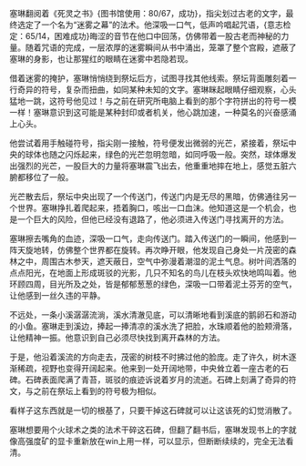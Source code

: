 塞琳翻阅着《死灵之书》{图书馆使用：80/67，成功}，指尖划过古老的文字，最终选定了一个名为“迷雾之幕”的法术。他深吸一口气，低声吟唱起咒语，{意志检定：65/14，困难成功}晦涩的音节在他口中回荡，仿佛带着一股古老而神秘的力量。随着咒语的完成，一层浓厚的迷雾瞬间从书中涌出，笼罩了整个宫殿，遮蔽了塞琳的身影，也让那猩红的眼睛在迷雾中若隐若现。

借着迷雾的掩护，塞琳悄悄绕到祭坛后方，试图寻找其他线索。祭坛背面雕刻着一行奇异的符号，复杂而扭曲，如同某种未知的文字。塞琳眯起眼睛仔细观察，心头猛地一跳，这符号他见过！与之前在研究所电脑上看到的那个字符拼出的符号一模一样！塞琳意识到这可能是某种封印或者机关，他心跳加速，一种莫名的兴奋感涌上心头。

他尝试着用手触碰符号，指尖刚一接触，符号便发出微弱的光芒，紧接着，祭坛中央的球体也随之闪烁起来，绿色的光芒忽明忽暗，如同呼吸一般。突然，球体爆发出强烈的光芒，一股巨大的力量将塞琳震飞出去，他重重地摔在地上，感觉五脏六腑都移位了一般。

光芒散去后，祭坛中央出现了一个传送门，传送门内是无尽的黑暗，仿佛通往另一个世界。塞琳挣扎着爬起来，捂着胸口，咳出一口血沫。他知道这是一个机会，也是一个巨大的风险，但他已经没有退路了，他必须进入传送门寻找离开的方法。

塞琳擦去嘴角的血迹，深吸一口气，走向传送门。踏入传送门的一瞬间，他感到一阵天旋地转，仿佛整个世界都在旋转。再次睁开眼，他发现自己身处一片茂密的森林之中，周围古木参天，遮天蔽日，空气中弥漫着潮湿的泥土气息。树叶间洒落的点点阳光，在地面上形成斑驳的光影，几只不知名的鸟儿在枝头欢快地鸣叫着。他环顾四周，目光所及之处，皆是郁郁葱葱的绿色，深吸一口带着泥土芬芳的空气，让他感到一丝久违的平静。

不远处，一条小溪潺潺流淌，溪水清澈见底，可以清晰地看到溪底的鹅卵石和游动的小鱼。塞琳走到溪边，捧起一捧清凉的溪水洗了把脸，水珠顺着他的脸颊滑落，让他精神一振。他意识到自己必须尽快找到离开森林的方法。

于是，他沿着溪流的方向走去，茂密的树枝不时拂过他的脸庞。走了许久，树木逐渐稀疏，视野也变得开阔起来。他来到一处开阔地带，中央耸立着一座古老的石碑。石碑表面爬满了青苔，斑驳的痕迹诉说着岁月的流逝。石碑上刻满了奇异的符文，与之前在祭坛上看到的符号极为相似。

看样子这东西就是一切的根基了，只要干掉这石碑就可以让这该死的幻觉消散了。

塞琳想要用个火球术之类的法术干碎这石碑，但翻了翻书后，塞琳发现书上的字就像高强度矿的显卡重新放在win上用一样，可以显示，但断断续续的，完全无法看清。
